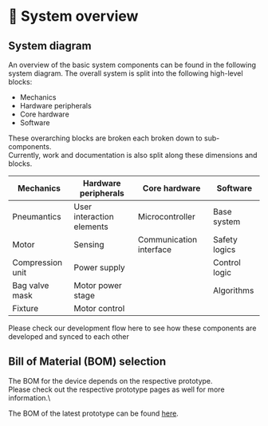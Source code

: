 # :page_with_curl: System overview

## System diagram

An overview of the basic system components can be found in the following system diagram.
The overall system is split into the following high-level blocks:

- Mechanics
- Hardware peripherals
- Core hardware
- Software

These overarching blocks are broken each broken down to sub-components.\
Currently, work and documentation is also split along these dimensions and blocks.

| Mechanics        | Hardware peripherals      | Core hardware           | Software      |
| ---------------- | ------------------------- | ----------------------- | ------------- |
| Pneumantics      | User interaction elements | Microcontroller         | Base system   |
| Motor            | Sensing                   | Communication interface | Safety logics |
| Compression unit | Power supply              |                         | Control logic |
| Bag valve mask   | Motor power stage         |                         | Algorithms    |
| Fixture          | Motor control             |                         |               |

Please check our development flow here to see how these components are developed and synced to each other

## Bill of Material (BOM) selection

The BOM for the device depends on the respective prototype.\
Please check out the respective prototype pages as well for more information.\

The BOM of the latest prototype can be found [here](./prototype/latest.md).

